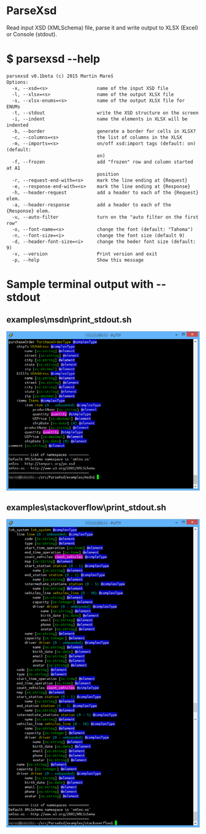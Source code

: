 # ParseXsd

Read input XSD (XMLSchema) file, parse it and write output to XLSX (Excel) or Console (stdout).

# $ parsexsd --help

```
parsexsd v0.1beta (c) 2015 Martin Mareš
Options:
  -x, --xsd=<s>                  name of the input XSD file
  -l, --xlsx=<s>                 name of the output XLSX file
  -s, --xlsx-enums=<s>           name of the output XLSX file for ENUMs
  -t, --stdout                   write the XSD structure on the screen
  -i, --indent                   name the elements in XLSX will be indented
  -b, --border                   generate a border for cells in XLSX?
  -c, --columns=<s>              the list of columns in the XLSX
  -m, --imports=<s>              on/off xsd:import tags (default: on) (default:
                                 on)
  -f, --frozen                   add "frozen" row and column started at A1
                                 position
  -r, --request-end-with=<s>     mark the line ending at {Request}
  -e, --response-end-with=<s>    mark the line ending at {Response}
  -h, --header-request           add a header to each of the {Request} elem.
  -a, --header-response          add a header to each of the {Response} elem.
  -u, --auto-filter              turn on the "auto filter on the first row"
  -o, --font-name=<s>            change the font (default: "Tahoma")
  -n, --font-size=<i>            change the font size (default 9)
  -d, --header-font-size=<i>     change the heder font size (default: 9)
  -v, --version                  Print version and exit
  -p, --help                     Show this message
```

# Sample terminal output with --stdout

## examples\msdn\print_stdout.sh

![msdn.xsd terminal output](https://raw.githubusercontent.com/martinmares/ParseXsd/master/images/msdn_xsd_stdout.png)

## examples\stackoverflow\print_stdout.sh

![stackoverflow.xsd terminal output](https://raw.githubusercontent.com/martinmares/ParseXsd/master/images/stackoverflow_xsd_stdout.png )

